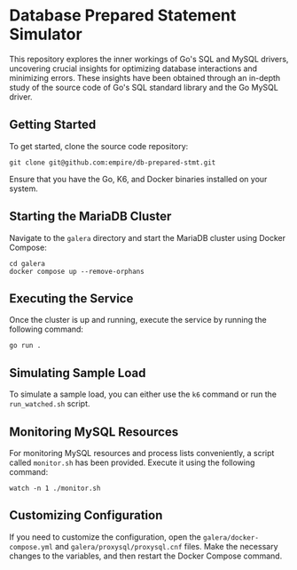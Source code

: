 # Database Prepared Statement Simulator

This repository explores the inner workings of Go's SQL and MySQL drivers, uncovering crucial insights for optimizing database interactions and minimizing errors. These insights have been obtained through an in-depth study of the source code of Go's SQL standard library and the Go MySQL driver.

## Getting Started

To get started, clone the source code repository:

```
git clone git@github.com:empire/db-prepared-stmt.git
```

Ensure that you have the Go, K6, and Docker binaries installed on your system.

## Starting the MariaDB Cluster

Navigate to the `galera` directory and start the MariaDB cluster using Docker Compose:

```
cd galera
docker compose up --remove-orphans
```

## Executing the Service

Once the cluster is up and running, execute the service by running the following command:

```
go run .
```

## Simulating Sample Load

To simulate a sample load, you can either use the `k6` command or run the `run_watched.sh` script. 

## Monitoring MySQL Resources

For monitoring MySQL resources and process lists conveniently, a script called `monitor.sh` has been provided. Execute it using the following command:

```
watch -n 1 ./monitor.sh
```

## Customizing Configuration

If you need to customize the configuration, open the `galera/docker-compose.yml` and `galera/proxysql/proxysql.cnf` files. Make the necessary changes to the variables, and then restart the Docker Compose command.
